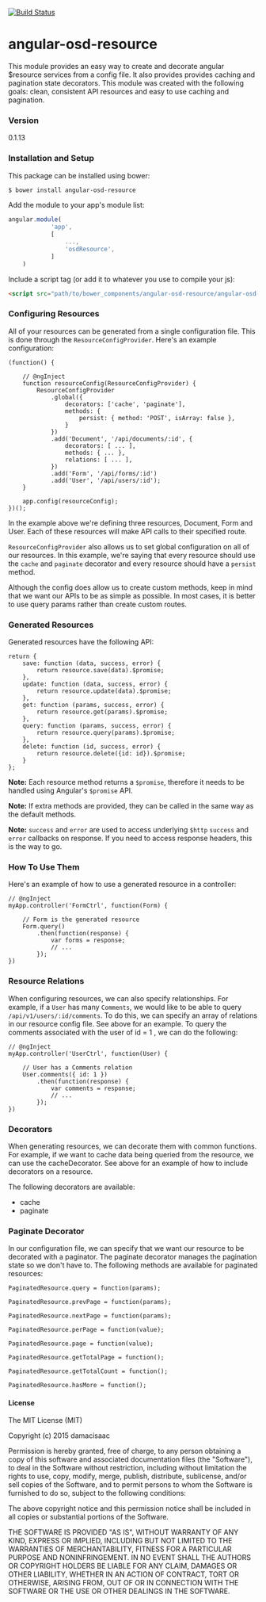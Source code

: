 [![Build Status](https://travis-ci.org/Osedea/angular-osd-resource.svg?branch=master)](https://travis-ci.org/Osedea/angular-osd-form)

# angular-osd-resource

This module provides an easy way to create and decorate angular $resource services from a config file. It also provides provides caching and pagination state decorators. This module was created with the following goals: clean, consistent API resources and easy to use caching and pagination.

### Version
0.1.13

### Installation and Setup

This package can be installed using bower:
```sh
$ bower install angular-osd-resource
```

Add the module to your app's module list:

```js
angular.module(
            'app',
            [
                ...,
                'osdResource',
            ]
    )
```

Include a script tag (or add it to whatever you use to compile your js):
```html
<script src="path/to/bower_components/angular-osd-resource/angular-osd-resource.min.js"></script>
```

### Configuring Resources

All of your resources can be generated from a single configuration file. This is done through the `ResourceConfigProvider`. Here's an example configuration:

```
(function() {

    // @ngInject
    function resourceConfig(ResourceConfigProvider) {
        ResourceConfigProvider
            .global({
                decorators: ['cache', 'paginate'],
                methods: {
                    persist: { method: 'POST', isArray: false },
                }
            })
            .add('Document', '/api/documents/:id', {
                decorators: [ ... ],
                methods: { ... },
                relations: [ ... ],
            })
            .add('Form', '/api/forms/:id')
            .add('User', '/api/users/:id');
    }

    app.config(resourceConfig);
})();
```

In the example above we're defining three resources, Document, Form and User. Each of these resources will make API calls to their specified route.

`ResourceConfigProvider` also allows us to set global configuration on all of our resources. In this example, we're saying that every resource should use the `cache` and `paginate` decorator and every resource should have a `persist` method.

Although the config does allow us to create custom methods, keep in mind that we want our APIs to be as simple as possible. In most cases, it is better to use query params rather than create custom routes.


### Generated Resources

Generated resources have the following API:
```
return {
    save: function (data, success, error) {
        return resource.save(data).$promise;
    },
    update: function (data, success, error) {
        return resource.update(data).$promise;
    },
    get: function (params, success, error) {
        return resource.get(params).$promise;
    },
    query: function (params, success, error) {
        return resource.query(params).$promise;
    },
    delete: function (id, success, error) {
        return resource.delete({id: id}).$promise;
    }
};
```
**Note:** Each resource method returns a `$promise`, therefore it needs to be handled using Angular's `$promise` API.

**Note:** If extra methods are provided, they can be called in the same way as the default methods.

**Note:** `success` and `error` are used to access underlying `$http` `success` and `error` callbacks on response. If you need to access response headers, this is the way to go.

### How To Use Them

Here's an example of how to use a generated resource in a controller:

```
// @ngInject
myApp.controller('FormCtrl', function(Form) {

    // Form is the generated resource
    Form.query()
        .then(function(response) {
            var forms = response;
            // ...
        });
})
```

### Resource Relations

When configuring resources, we can also specify relationships. For example, if a `User` has many `Comments`, we would like to be able to query `/api/v1/users/:id/comments`. To do this, we can specify an array of relations in our resource config file. See above for an example. To query the comments associated with the user of id = 1 , we can do the following:

```
// @ngInject
myApp.controller('UserCtrl', function(User) {

    // User has a Comments relation
    User.comments({ id: 1 })
        .then(function(response) {
            var comments = response;
            // ...
        });
})
```


### Decorators

When generating resources, we can decorate them with common functions. For example, if we want to cache data being queried from the resource, we can use the cacheDecorator. See above for an example of how to include decorators on a resource.

The following decorators are available:
 - cache
 - paginate


### Paginate Decorator

In our configuration file, we can specify that we want our resource to be decorated with a paginator. The paginate decorator manages the pagination state so we don't have to. The following methods are available for paginated resources:

```
PaginatedResource.query = function(params);

PaginatedResource.prevPage = function(params);

PaginatedResource.nextPage = function(params);

PaginatedResource.perPage = function(value);

PaginatedResource.page = function(value);

PaginatedResource.getTotalPage = function();

PaginatedResource.getTotalCount = function();

PaginatedResource.hasMore = function();
```


#### License

The MIT License (MIT)

Copyright (c) 2015 damacisaac

Permission is hereby granted, free of charge, to any person obtaining a copy
of this software and associated documentation files (the "Software"), to deal
in the Software without restriction, including without limitation the rights
to use, copy, modify, merge, publish, distribute, sublicense, and/or sell
copies of the Software, and to permit persons to whom the Software is
furnished to do so, subject to the following conditions:

The above copyright notice and this permission notice shall be included in all
copies or substantial portions of the Software.

THE SOFTWARE IS PROVIDED "AS IS", WITHOUT WARRANTY OF ANY KIND, EXPRESS OR
IMPLIED, INCLUDING BUT NOT LIMITED TO THE WARRANTIES OF MERCHANTABILITY,
FITNESS FOR A PARTICULAR PURPOSE AND NONINFRINGEMENT. IN NO EVENT SHALL THE
AUTHORS OR COPYRIGHT HOLDERS BE LIABLE FOR ANY CLAIM, DAMAGES OR OTHER
LIABILITY, WHETHER IN AN ACTION OF CONTRACT, TORT OR OTHERWISE, ARISING FROM,
OUT OF OR IN CONNECTION WITH THE SOFTWARE OR THE USE OR OTHER DEALINGS IN THE
SOFTWARE.


